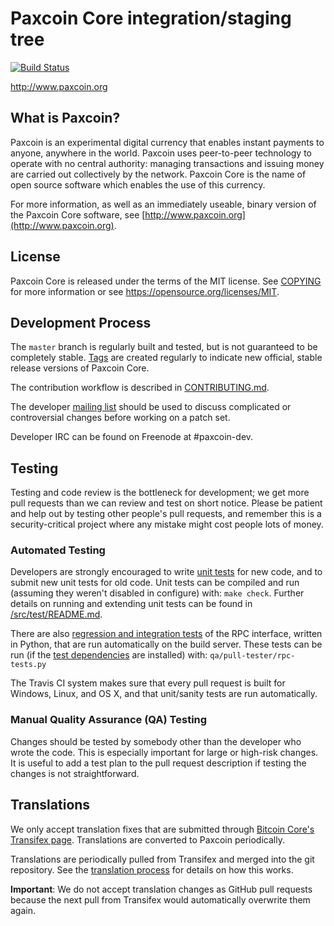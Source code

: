 Paxcoin Core integration/staging tree
=====================================

[![Build Status](https://travis-ci.org/paxcoin-project/paxcoin.svg?branch=master)](https://travis-ci.org/paxcoin-project/paxcoin)

http://www.paxcoin.org

What is Paxcoin?
----------------

Paxcoin is an experimental digital currency that enables instant payments to
anyone, anywhere in the world. Paxcoin uses peer-to-peer technology to operate
with no central authority: managing transactions and issuing money are carried
out collectively by the network. Paxcoin Core is the name of open source
software which enables the use of this currency.

For more information, as well as an immediately useable, binary version of
the Paxcoin Core software, see [http://www.paxcoin.org](http://www.paxcoin.org).

License
-------

Paxcoin Core is released under the terms of the MIT license. See [COPYING](COPYING) for more
information or see https://opensource.org/licenses/MIT.

Development Process
-------------------

The `master` branch is regularly built and tested, but is not guaranteed to be
completely stable. [Tags](https://github.com/paxcoin/paxcoin/tags) are created
regularly to indicate new official, stable release versions of Paxcoin Core.

The contribution workflow is described in [CONTRIBUTING.md](CONTRIBUTING.md).

The developer [mailing list](https://groups.google.com/forum/#!forum/paxcoin-dev)
should be used to discuss complicated or controversial changes before working
on a patch set.

Developer IRC can be found on Freenode at #paxcoin-dev.

Testing
-------

Testing and code review is the bottleneck for development; we get more pull
requests than we can review and test on short notice. Please be patient and help out by testing
other people's pull requests, and remember this is a security-critical project where any mistake might cost people
lots of money.

### Automated Testing

Developers are strongly encouraged to write [unit tests](src/test/README.md) for new code, and to
submit new unit tests for old code. Unit tests can be compiled and run
(assuming they weren't disabled in configure) with: `make check`. Further details on running
and extending unit tests can be found in [/src/test/README.md](/src/test/README.md).

There are also [regression and integration tests](/qa) of the RPC interface, written
in Python, that are run automatically on the build server.
These tests can be run (if the [test dependencies](/qa) are installed) with: `qa/pull-tester/rpc-tests.py`

The Travis CI system makes sure that every pull request is built for Windows, Linux, and OS X, and that unit/sanity tests are run automatically.

### Manual Quality Assurance (QA) Testing

Changes should be tested by somebody other than the developer who wrote the
code. This is especially important for large or high-risk changes. It is useful
to add a test plan to the pull request description if testing the changes is
not straightforward.

Translations
------------

We only accept translation fixes that are submitted through [Bitcoin Core's Transifex page](https://www.transifex.com/projects/p/bitcoin/).
Translations are converted to Paxcoin periodically.

Translations are periodically pulled from Transifex and merged into the git repository. See the
[translation process](doc/translation_process.md) for details on how this works.

**Important**: We do not accept translation changes as GitHub pull requests because the next
pull from Transifex would automatically overwrite them again.
